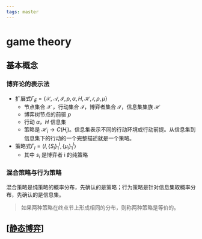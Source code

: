 ```yaml
---
tags: master
---
```

# game theory

## 基本概念

### 博弈论的表示法

- 扩展式$\Gamma_E = \{\mathcal{X}, \mathcal{A}, \mathcal{I}, p, \alpha, H, \mathcal{H}, \mathcal{i}, \rho, \mu\}$
  - 节点集合 $\mathcal{X}$ ，行动集合 $\mathcal{I}$，博弈者集合 $\mathcal{I}$，信息集集族 $\mathcal{H}$
  - 博弈树节点的前驱 $p$
  - 行动 $\alpha$，$H$ 信息集
  - 策略是 $\mathcal{H}_i \to C(H_i)$。信息集表示不同的行动环境或行动前提。从信息集到信息集下的行动的一个完整描述就是一个策略。
- 策略式$\Gamma_I=\langle I,\{ S_i \}_1^I,\{ \mu_i \}_1^I\rangle$
  - 其中 $s_i$ 是博弈者 i 的纯策略

### 混合策略与行为策略

混合策略是纯策略的概率分布，先确认的是策略；行为策略是针对信息集取概率分布，先确认的是信息集。

> 如果两种策略在终点节上形成相同的分布，则称两种策略是等价的。

## [[静态博弈]]

[//begin]: # "Autogenerated link references for markdown compatibility"
[静态博弈]: 静态博弈.md "静态博弈"
[//end]: # "Autogenerated link references"
